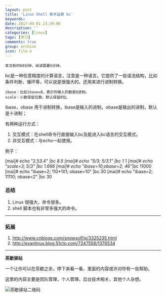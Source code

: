 ```yaml
---
layout: post
title: 'Linux Shell 算术运算 bc'
keywords: 
date: 2017-04-01 23:39:00
description: ''
categories: [linux]
tags: [学习]
comments: true
group: archive
icon: file-o
---
```


	本文耗时60分钟，阅读需要5分钟。

<!--more-->

bc是一种任意精度的计算语言，注意是一种语言。它提供了一些语法结构，比如条件判断、循环等，可以说是很强大的。还用来进行进制转换。

	ibase：比如ibase=8，表示你输入的数是8进制。
	scale：小数保留位数，默认保留0位。

ibase，obase 用于进制转换，ibase是输入的进制，obase是输出的进制，默认是十进制；

有两种运行方式：

1. 交互模式：在shell命令行直接输入bc及能进入bc语言的交互模式。
2. 非交互模式：与echo一起使用。


例子：

[mai]# echo "2.5*3.4" |bc
8.5
[mai]# echo "5/3; 5/3.1" |bc
1
1
[mai]# echo "scale=3; 5/3" |bc
1.666
[mai]# echo "ibase=10;obase=2; 4*6"|bc
11000
[mai]# echo "ibase=2; 110*101; obase=10" |bc
30
[mai]# echo "ibase=2; 11110; obase=2" |bc
30

### 总结 ###

1. Linux 很强大，命令很多。
2. shell 脚本也有非常多强大的命令。

----

### 拓展 ###

1. http://www.cnblogs.com/snowsolf/p/3325235.html
2. http://evanlinux.blog.51cto.com/7247558/1376534

----

**茶歇驿站**

一个让你可以在茶歇之余，停下来看一看，里面的内容或许对你有一些帮助。

这里的内容主要是团队管理，个人管理，后台技术相关，其他个人杂想。

![茶歇驿站二维码](http://ww4.sinaimg.cn/large/824dcde4gw1f358o5j022j20by0bywf8.jpg)
